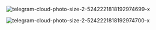 ![telegram-cloud-photo-size-2-5242221818192974699-x](https://github.com/len0xx/len0xx/assets/21990466/d037d5f4-49ce-4b91-a0c4-d1f6247ef35a)

![telegram-cloud-photo-size-2-5242221818192974700-x](https://github.com/len0xx/len0xx/assets/21990466/3553990e-a849-4389-9ba6-abb22ae6e802)

